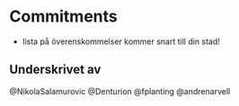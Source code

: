 # Commitments

- lista på överenskommelser
  kommer snart till din stad!

## Underskrivet av

@NikolaSalamurovic
@Denturion
@fplanting
@andrenarvell
